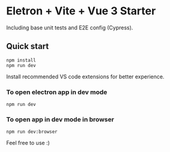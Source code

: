 # Eletron + Vite + Vue 3 Starter

Including base unit tests and E2E config (Cypress).

## Quick start

```
npm install
npm run dev
```

Install recommended VS code extensions for better experience.

### To open electron app in dev mode

```
npm run dev
```

### To open app in dev mode in browser

```
npm run dev:browser
```

Feel free to use :)
